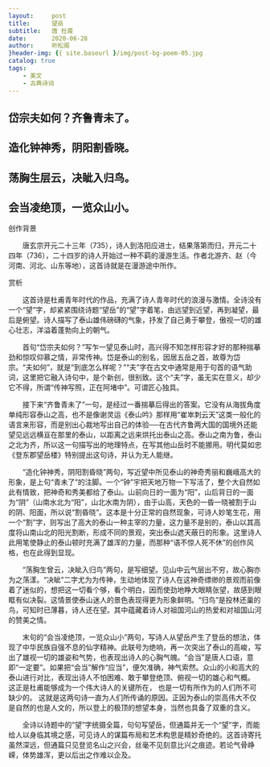 ```yaml
---
layout:     post
title:      望岳
subtitle:   唐 杜甫
date:       2020-06-28
author:     听松阁
}header-img: {{ site.baseurl }/img/post-bg-poem-05.jpg
catalog: true
tags:
    - 美文
    - 古典诗词
---
```


## 岱宗夫如何？齐鲁青未了。

## 造化钟神秀，阴阳割昏晓。

## 荡胸生层云，决眦入归鸟。

## 会当凌绝顶，一览众山小。





创作背景

　　唐玄宗开元二十三年（735），诗人到洛阳应进士，结果落第而归，开元二十四年（736），二十四岁的诗人开始过一种不羁的漫游生活。作者北游齐、赵（今河南、河北、山东等地），这首诗就是在漫游途中所作。





赏析



　　这首诗是杜甫青年时代的作品，充满了诗人青年时代的浪漫与激情。全诗没有一个“望”字，却紧紧围绕诗题“望岳”的“望”字着笔，由远望到近望，再到凝望，最后是俯望。诗人描写了泰山雄伟磅礴的气象，抒发了自己勇于攀登，傲视一切的雄心壮志，洋溢着蓬勃向上的朝气。



　　首句“岱宗夫如何？”写乍一望见泰山时，高兴得不知怎样形容才好的那种揣摹劲和惊叹仰慕之情，非常传神。岱是泰山的别名，因居五岳之首，故尊为岱宗。“夫如何”，就是“到底怎么样呢？”“夫”字在古文中通常是用于句首的语气助词，这里把它融入诗句中，是个新创，很别致。这个“夫”字，虽无实在意义，却少它不得，所谓“传神写照，正在阿堵中”。可谓匠心独具。



　　接下来“齐鲁青未了”一句，是经过一番揣摹后得出的答案。它没有从海拔角度单纯形容泰山之高，也不是像谢灵运《泰山吟》那样用“崔崒刺云天”这类一般化的语言来形容，而是别出心裁地写出自己的体验──在古代齐鲁两大国的国境外还能望见远远横亘在那里的泰山，以距离之远来烘托出泰山之高。泰山之南为鲁，泰山之北为齐，所以这一句描写出的地理特点，在写其他山岳时不能挪用。明代莫如忠《登东郡望岳楼》特别提出这句诗，并认为无人能继。



　　“造化钟神秀，阴阳割昏晓”两句，写近望中所见泰山的神奇秀丽和巍峨高大的形象，是上句“青未了”的注脚。一个“钟”宇把天地万物一下写活了，整个大自然如此有情致，把神奇和秀美都给了泰山。山前向日的一面为“阳”，山后背日的一面为“阴”（山南水北为“阳”，山北水南为阴），由于山高，天色的一昏一晓被割于山的阴、阳面，所以说“割昏晓”。这本是十分正常的自然现象，可诗人妙笔生花，用一个“割”字，则写出了高大的泰山一种主宰的力量，这力量不是别的，泰山以其高度将山南山北的阳光割断，形成不同的景观，突出泰山遮天蔽日的形象。这里诗人此用笔使静止的泰山顿时充满了雄浑的力量，而那种“语不惊人死不休”的创作风格，也在此得到显现。



　　“荡胸生曾云，决眦入归鸟”两句，是写细望。见山中云气层出不穷，故心胸亦为之荡漾。“决眦”二字尤为为传神，生动地体现了诗人在这神奇缥缈的景观而前像着了迷似的，想把这一切看个够，看个明白，因而使劲地睁大眼睛张望，故感到眼眶有似决裂。这情景使泰山迷人的景色表现得更为形象鲜明。“归鸟”是投林还巢的鸟，可知时已薄暮，诗人还在望。其中蕴藏着诗人对祖国河山的热爱和对祖国山河的赞美之情。



　　末句的“会当凌绝顶，一览众山小”两句，写诗人从望岳产生了登岳的想法，体现了中华民族自强不息的仙字精神。此联号为绝响，再一次突出了泰山的高峻，写出了雄视一切的雄姿和气势，也表现出诗人的心胸气魄。“会当”是唐人口语，意即“一定要”。如果把“会当”解作“应当”，便欠准确，神气索然。众山的小和高大的泰山进行对比，表现出诗人不怕困难、敢于攀登绝顶、俯视一切的雄心和气概。 这正是杜甫能够成为一个伟大诗人的关键所在， 也是一切有所作为的人们所不可缺少的。 这就是这两句诗一直为人们所传诵的原因。正因为泰山的崇高伟大不仅是自然的也是人文的，所以登上的极顶的想望本身，当然也具备了双重的含义。



　　全诗以诗题中的“望”字统摄全篇，句句写望岳，但通篇并无一个“望”字，而能给人以身临其境之感，可见诗人的谋篇布局和艺术构思是精妙奇绝的。这首诗寄托虽然深远，但通篇只见登览名山之兴会，丝毫不见刻意比兴之痕迹。若论气骨峥嵘，体势雄浑，更以后出之作难以企及。
